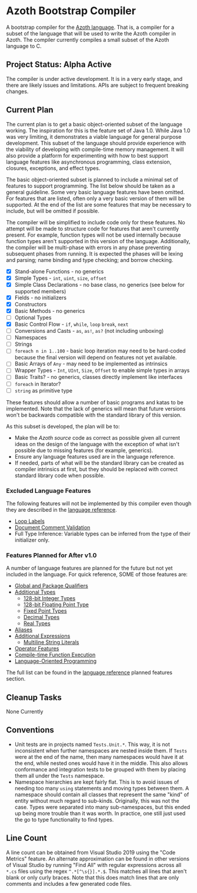 # Azoth Bootstrap Compiler

A bootstrap compiler for the [Azoth language](http://azoth-lang.org). That is, a compiler for a subset of the language that will be used to write the Azoth compiler in Azoth. The compiler currently compiles a small subset of the Azoth language to C.

## Project Status: Alpha Active

The compiler is under active development. It is in a very early stage, and there are likely issues and limitations. APIs are subject to frequent breaking changes.

## Current Plan

The current plan is to get a basic object-oriented subset of the language working. The inspiration for this is the feature set of Java 1.0. While Java 1.0 was very limiting, it demonstrates a viable language for general purpose development. This subset of the language should provide experience with the viability of developing with compile-time memory management. It will also provide a platform for experimenting with how to best support language features like asynchronous programming, class extension, closures, exceptions, and effect types.

The basic object-oriented subset is planned to include a minimal set of features to support programming. The list below should be taken as a general guideline. Some very basic language features have been omitted. For features that are listed, often only a very basic version of them will be supported. At the end of the list are some features that may be necessary to include, but will be omitted if possible.

The compiler will be simplified to include code only for these features. No attempt will be made to structure code for features that aren't currently present. For example, function types will not be used internally because function types aren't supported in this version of the language. Additionally, the compiler will be multi-phase with errors in any phase preventing subsequent phases from running. It is expected the phases will be lexing and parsing; name binding and type checking; and borrow checking.

* [x] Stand-alone Functions - no generics
* [x] Simple Types - `int`, `uint`, `size`, `offset`
* [x] Simple Class Declarations - no base class, no generics (see below for supported members)
* [x] Fields - no initializers
* [x] Constructors
* [x] Basic Methods - no generics
* [ ] Optional Types
* [x] Basic Control Flow - `if`, `while`, `loop` `break`, `next`
* [ ] Conversions and Casts - `as`, `as!`, `as?` (not including unboxing)
* [ ] Namespaces
* [ ] Strings
* [ ] `foreach n in 1..100` - basic loop iteration may need to be hard-coded because the final version will depend on features not yet available.
* [ ] Basic Arrays of `Any` - may need to be implemented as intrinsics
* [ ] Wrapper Types - `Int`, `UInt`, `Size`, `Offset` to enable simple types in arrays
* [ ] Basic Traits? - no generics, classes directly implement like interfaces
* [ ] `foreach` in Iterator?
* [ ] `string` as primitive type

These features should allow a number of basic programs and katas to be implemented. Note that the lack of generics will mean that future versions won't be backwards compatible with the standard library of this version.

As this subset is developed, the plan will be to:

* Make the *Azoth source* code as correct as possible given all current ideas on the design of the language with the exception of what isn't possible due to missing features (for example, generics).
* Ensure any language features used are in the language reference.
* If needed, parts of what will be the standard library can be created as compiler intrinsics at first, but they should be replaced with correct standard library code when possible.

### Excluded Language Features

The following features will not be implemented by this compiler even though they are described in the [language reference](https://github.com/azoth/azoth.language.reference/blob/master/src/book.md).

* [Loop Labels](https://github.com/azoth/azoth.language.reference/blob/master/src/loop-expressions.md#loop-labels)
* [Document Comment Validation](https://github.com/azoth/azoth.language.reference/blob/master/src/documentation-comments.md#documentation-comments)
* Full Type Inference: Variable types can be inferred from the type of their initializer only.

### Features Planned for After v1.0

A number of language features are planned for the future but not yet included in the language. For quick reference, SOME of those features are:

* [Global and Package Qualifiers](https://github.com/azoth/azoth.language.reference/blob/master/src/planned-qualifier.md)
* [Additional Types](https://github.com/azoth/azoth.language.reference/blob/master/src/planned-types.md)
  * [128-bit Integer Types](https://github.com/azoth/azoth.language.reference/blob/master/src/planned-types.md#128-bit-integer-types)
  * [128-bit Floating Point Type](https://github.com/azoth/azoth.language.reference/blob/master/src/planned-types.md#128-bit-floating-point-type)
  * [Fixed Point Types](https://github.com/azoth/azoth.language.reference/blob/master/src/planned-types.md#fixed-point-types)
  * [Decimal Types](https://github.com/azoth/azoth.language.reference/blob/master/src/planned-types.md#decimal-types)
  * [Real Types](https://github.com/azoth/azoth.language.reference/blob/master/src/planned-types.md#real-types)
* [Aliases](https://github.com/azoth/azoth.language.reference/blob/master/src/planned-aliases.md)
* [Additional Expressions](https://github.com/azoth/azoth.language.reference/blob/master/src/planned-expressions.md)
  * [Multiline String Literals](https://github.com/azoth/azoth.language.reference/blob/master/src/planned-expressions.md#multiline-string-literals)
* [Operator Features](https://github.com/azoth/azoth.language.reference/blob/master/src/planned-operators.md)
* [Compile-time Function Execution](https://github.com/azoth/azoth.language.reference/blob/master/src/planned-ctfe.md)
* [Language-Oriented Programming](https://github.com/azoth/azoth.language.reference/blob/master/src/planned-lop.md)

The full list can be found in the [language reference](https://github.com/azoth/azoth.language.reference/blob/master/src/book.md) planned features section.

## Cleanup Tasks

None Currently

## Conventions

* Unit tests are in projects named `Tests.Unit.*`. This way, it is not inconsistent when further namespaces are nested inside them. If `Tests` were at the end of the name, then many namespaces would have it at the end, while nested ones would have it in the middle. This also allows conformance and integration tests to be grouped with them by placing them all under the `Tests` namespace.
* Namespace hierarchies are kept fairly flat. This is to avoid issues of needing too many `using` statements and moving types between them. A namespace should contain all classes that represent the same "kind" of entity without much regard to sub-kinds. Originally, this was not the case. Types were separated into many sub-namespaces, but this ended up being more trouble than it was worth. In practice, one still just used the go to type functionality to find types.

## Line Count

A line count can be obtained from Visual Studio 2019 using the "Code Metrics" feature. An alternate approximation can be found in other versions of Visual Studio by running "Find All" with regular expressions across all `*.cs` files using the regex `^.*[^\s{}].*.$`. This matches all lines that aren't blank or only curly braces. Note that this does match lines that are only comments and includes a few generated code files.
